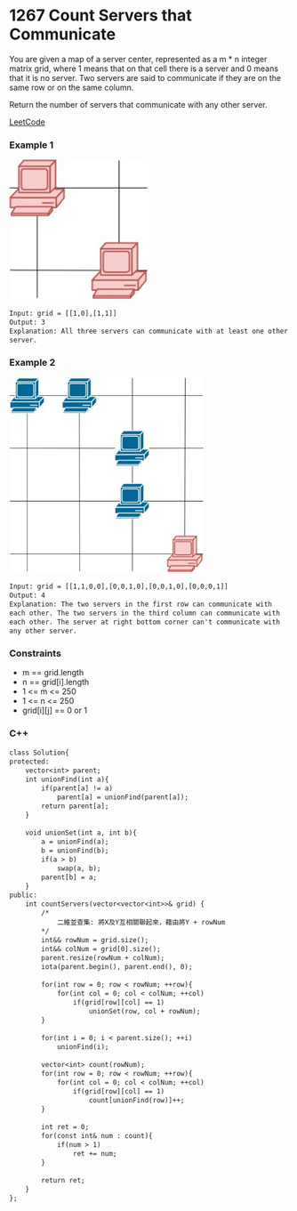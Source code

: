 # 1267 Count Servers that Communicate

You are given a map of a server center, represented as a m * n integer matrix grid, where 1 means that on that cell there is a server and 0 means that it is no server. Two servers are said to communicate if they are on the same row or on the same column.

Return the number of servers that communicate with any other server.


[LeetCode](https://leetcode.cn/problems/minimum-path-cost-in-a-grid/)

### Example 1

<img src="img/1267_1.jpg" width = "250"/>

```
Input: grid = [[1,0],[1,1]]
Output: 3
Explanation: All three servers can communicate with at least one other server.
```

### Example 2

<img src="img/1267_2.jpg" width = "350"/>

```
Input: grid = [[1,1,0,0],[0,0,1,0],[0,0,1,0],[0,0,0,1]]
Output: 4
Explanation: The two servers in the first row can communicate with each other. The two servers in the third column can communicate with each other. The server at right bottom corner can't communicate with any other server.
```

### Constraints

* m == grid.length
* n == grid[i].length
* 1 <= m <= 250
* 1 <= n <= 250
* grid[i][j] == 0 or 1

### C++ 

```
class Solution{
protected:
    vector<int> parent;
    int unionFind(int a){
        if(parent[a] != a)
            parent[a] = unionFind(parent[a]);
        return parent[a];
    }

    void unionSet(int a, int b){
        a = unionFind(a);
        b = unionFind(b);
        if(a > b)
            swap(a, b);
        parent[b] = a;
    }
public:
    int countServers(vector<vector<int>>& grid) {
        /*
            二維並查集: 將X及Y互相關聯起來，藉由將Y + rowNum
        */
        int&& rowNum = grid.size();
        int&& colNum = grid[0].size();
        parent.resize(rowNum + colNum);
        iota(parent.begin(), parent.end(), 0);

        for(int row = 0; row < rowNum; ++row){
            for(int col = 0; col < colNum; ++col)
                if(grid[row][col] == 1)
                    unionSet(row, col + rowNum);
        }
        
        for(int i = 0; i < parent.size(); ++i)
            unionFind(i);

        vector<int> count(rowNum);
        for(int row = 0; row < rowNum; ++row){
            for(int col = 0; col < colNum; ++col)
                if(grid[row][col] == 1)
                    count[unionFind(row)]++;
        }
        
        int ret = 0;
        for(const int& num : count){
            if(num > 1)
                ret += num;
        }
        
        return ret;
    }
};
```